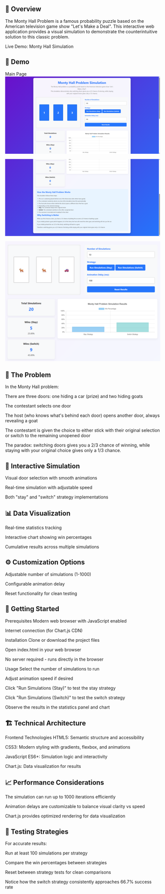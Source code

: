 ## 📖 Overview
The Monty Hall Problem is a famous probability puzzle based on the American television game show "Let's Make a Deal". This interactive web application provides a visual simulation to demonstrate the counterintuitive solution to this classic problem.

Live Demo: Monty Hall Simulation



## 🎥 Demo
Main Page
![Main page](images/a.png)

![Main page](images/b.png)

![Simulation](images/c.png)



## 🧠 The Problem
In the Monty Hall problem:

There are three doors: one hiding a car (prize) and two hiding goats

The contestant selects one door

The host (who knows what's behind each door) opens another door, always revealing a goat

The contestant is given the choice to either stick with their original selection or switch to the remaining unopened door

The paradox: switching doors gives you a 2/3 chance of winning, while staying with your original choice gives only a 1/3 chance.



## 🎯 Interactive Simulation
Visual door selection with smooth animations

Real-time simulation with adjustable speed

Both "stay" and "switch" strategy implementations

## 📊 Data Visualization
Real-time statistics tracking

Interactive chart showing win percentages

Cumulative results across multiple simulations

## ⚙️ Customization Options
Adjustable number of simulations (1-1000)

Configurable animation delay

Reset functionality for clean testing


## 🚀 Getting Started
Prerequisites
Modern web browser with JavaScript enabled

Internet connection (for Chart.js CDN)

Installation
Clone or download the project files

Open index.html in your web browser

No server required - runs directly in the browser

Usage
Select the number of simulations to run

Adjust animation speed if desired

Click "Run Simulations (Stay)" to test the stay strategy

Click "Run Simulations (Switch)" to test the switch strategy

Observe the results in the statistics panel and chart


## 🏗️ Technical Architecture
Frontend Technologies
HTML5: Semantic structure and accessibility

CSS3: Modern styling with gradients, flexbox, and animations

JavaScript ES6+: Simulation logic and interactivity

Chart.js: Data visualization for results

## 📈 Performance Considerations
The simulation can run up to 1000 iterations efficiently

Animation delays are customizable to balance visual clarity vs speed

Chart.js provides optimized rendering for data visualization

## 🧪 Testing Strategies
For accurate results:

Run at least 100 simulations per strategy

Compare the win percentages between strategies

Reset between strategy tests for clean comparisons

Notice how the switch strategy consistently approaches 66.7% success rate

